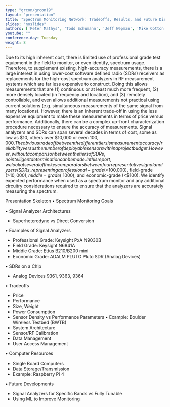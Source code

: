 ```yaml
---
type: "grcon/grcon19"
layout: "presentation"
title: "Spectrum Monitoring Network: Tradeoffs, Results, and Future Directions"
slides: "noslides"
authors: ['Peter Mathys', 'Todd Schumann', 'Jeff Wepman', 'Mike Cotton']
youtube: ""
conference-day: Tuesday
weight: 8
---
```

Due to its high inherent cost, there is limited use of professional grade test equipment in the field to monitor, or even identify, spectrum usage. Therefore, to supplement existing, high-accuracy measurements, there is a large interest in using lower-cost software defined radio (SDRs) receivers as replacements for the high-cost spectrum analyzers in RF measurement systems which are far less expensive to construct. Doing this allows measurements that are (1) continuous or at least much more frequent, (2) more densely located (in frequency and location), and (3) remotely controllable, and even allows additional measurements not practical using current solutions (e.g. simultaneous measurements of the same signal from many locations). However, there is an inherent trade-off in using the less expensive equipment to make these measurements in terms of price versus performance. Additionally, there can be a complex up-front characterization procedure necessary to ensure the accuracy of measurements.
Signal analyzers and SDRs can span several decades in terms of cost, some as low as $10, others over $10,000 or even $100,000. The obvious tradeoff between the different tiers is measurement accuracy/reliability versus the number of deployable sensors within a project budget. However, without a comparison between the tiers of SDRs, no intelligent determination can be made. In this report, we look at several of the key comparators between four representative signal analyzers/SDRs, representing a professional-grade (>$100,000), field-grade (>$10,000), middle-grade (~$1000), and economic-grade (<$100). We identify expected performance when used as a spectrum monitor and any additional circuitry considerations required to ensure that the analyzers are accurately measuring the spectrum. 

Presentation Skeleton
•	Spectrum Monitoring Goals

•	Signal Analyzer Architectures
-	Superheterodyne vs Direct Conversion

•	Examples of Signal Analyzers
-	Professional Grade: Keysight PxA N9030B
-	Field Grade: Keysight N6841A
-	Middle Grade: Ettus B210/B200 mini
-	Economic Grade: ADALM PLUTO Pluto SDR (Analog Devices)

•	SDRs on a Chip
-	Analog Devices 9361, 9363, 9364

•	Tradeoffs
-	Price
-	Performance
-	Size, Weight
-	Power Consumption
-	Sensor Density vs Performance Parameters
•	Example: Boulder Wireless Testbed (BWTB)
-	System Architecture
-	Sensor/RF Calibration
-	Data Management
-	User Access Management

•	Computer Resources
-	Single Board Computers
-	Data Storage/Transmission
-	Example: Raspberry Pi 4

•	Future Developments
-	Signal Analyzers for Specific Bands vs Fully Tunable
-	Using ML to Improve Monitoring